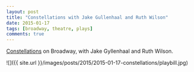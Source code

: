 ```yaml
---
layout: post
title: "Constellations with Jake Gullenhaal and Ruth Wilson"
date: 2015-01-17
tags: [broadway, theatre, plays]
comments: true
---
```

[Constellations](http://constellationsbroadway.com) on Broadway, with Jake Gyllenhaal and Ruth Wilson.

![]({{ site.url }}/images/posts/2015/2015-01-17-constellations/playbill.jpg)


